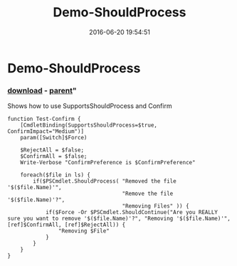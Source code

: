 ﻿---
pid:            6401
parent:         3291
children:       
poster:         Joel Bennett
title:          Demo-ShouldProcess
date:           2016-06-20 19:54:51
format:         posh
---

# Demo-ShouldProcess

### [download](6401.ps1) - [parent](3291.md)"

Shows how to use SupportsShouldProcess and Confirm

```posh
function Test-Confirm {
    [CmdletBinding(SupportsShouldProcess=$true, ConfirmImpact="Medium")]
    param([Switch]$Force)

    $RejectAll = $false;
    $ConfirmAll = $false;
    Write-Verbose "ConfirmPreference is $ConfirmPreference"

    foreach($file in ls) {
        if($PSCmdlet.ShouldProcess( "Removed the file '$($file.Name)'",
                                    "Remove the file '$($file.Name)'?",
                                    "Removing Files" )) {
            if($Force -Or $PSCmdlet.ShouldContinue("Are you REALLY sure you want to remove '$($file.Name)'?", "Removing '$($file.Name)'", [ref]$ConfirmAll, [ref]$RejectAll)) {
                "Removing $File"
            }
        }
    }
}
```
